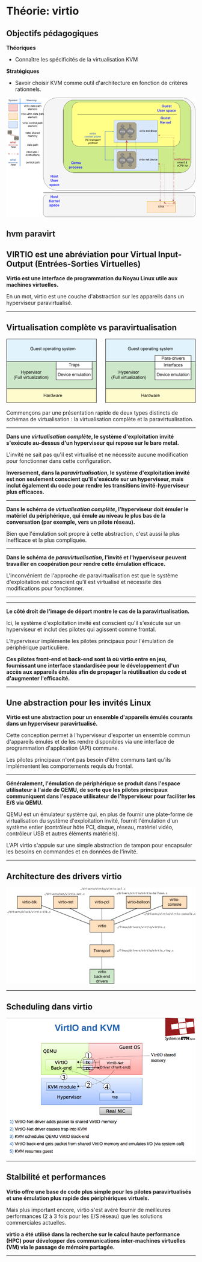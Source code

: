 # Théorie: virtio

## Objectifs pédagogiques

**Théoriques**

- Connaître les spécificités de la virtualisation KVM

**Stratégiques**

- Savoir choisir KVM comme outil d'architecture en fonction de critères rationnels.


![](../../static/img/kvm/kvm-virtio.png)


hvm 
paravirt
---

##  VIRTIO est une abréviation pour Virtual Input-Output (Entrées-Sorties Virtuelles)

**Virtio est une interface de programmation du Noyau Linux utile aux machines virtuelles.**

En un mot, virtio est une couche d'abstraction sur les appareils dans un hyperviseur paravirtualisé. 





---

## Virtualisation complète vs paravirtualisation

![](../../static/img/kvm/kvm-paravirtualization.gif)

Commençons par une présentation rapide de deux types distincts de schémas de virtualisation : la virtualisation complète et la paravirtualisation. 





---

**Dans une _virtualisation complète_, le système d'exploitation invité s'exécute au-dessus d'un hyperviseur qui repose sur le bare metal.** 

L'invité ne sait pas qu'il est virtualisé et ne nécessite aucune modification pour fonctionner dans cette configuration. 





**Inversement, dans la _paravirtualisation_, le système d'exploitation invité est non seulement conscient qu'il s'exécute sur un hyperviseur, mais inclut également du code pour rendre les transitions invité-hyperviseur plus efficaces.**

---

**Dans le schéma de _virtualisation complète_, l'hyperviseur doit émuler le matériel du périphérique, qui émule au niveau le plus bas de la conversation (par exemple, vers un pilote réseau).** 

Bien que l'émulation soit propre à cette abstraction, c'est aussi la plus inefficace et la plus compliquée. 





---

**Dans le schéma de _paravirtualisation_, l'invité et l'hyperviseur peuvent travailler en coopération pour rendre cette émulation efficace.** 

L'inconvénient de l'approche de paravirtualisation est que le système d'exploitation est conscient qu'il est virtualisé et nécessite des modifications pour fonctionner.

---
---
**Le côté droit de l'image de départ montre le cas de la paravirtualisation.** 

Ici, le système d'exploitation invité est conscient qu'il s'exécute sur un hyperviseur et inclut des pilotes qui agissent comme frontal. 





L'hyperviseur implémente les pilotes principaux pour l'émulation de périphérique particulière. 





**Ces pilotes front-end et back-end sont là où virtio entre en jeu, fournissant une interface standardisée pour le développement d'un accès aux appareils émulés afin de propager la réutilisation du code et d'augmenter l'efficacité.**

---

## Une abstraction pour les invités Linux

**Virtio est une abstraction pour un ensemble d'appareils émulés courants dans un hyperviseur paravirtualisé.** 

Cette conception permet à l'hyperviseur d'exporter un ensemble commun d'appareils émulés et de les rendre disponibles via une interface de programmation d'application (API) commune. 





Les pilotes principaux n'ont pas besoin d'être communs tant qu'ils implémentent les comportements requis du frontal.

--- 

**Généralement, l'émulation de périphérique se produit dans l'espace utilisateur à l'aide de QEMU, de sorte que les pilotes principaux communiquent dans l'espace utilisateur de l'hyperviseur pour faciliter les E/S via QEMU.** 

QEMU est un émulateur système qui, en plus de fournir une plate-forme de virtualisation du système d'exploitation invité, fournit l'émulation d'un système entier (contrôleur hôte PCI, disque, réseau, matériel vidéo, contrôleur USB et autres éléments matériels).

L'API virtio s'appuie sur une simple abstraction de tampon pour encapsuler les besoins en commandes et en données de l'invité. 






---

## Architecture des drivers virtio
![](../../static/img/kvm/kvm-virtio-architecture.gif)


---
## Scheduling dans virtio
![](../../static/img/kvm/kvm-virtio-scheduling.png)

---

## Stalbilité et performances

**Virtio offre une base de code plus simple pour les pilotes paravirtualisés et une émulation plus rapide des périphériques virtuels.**

Mais plus important encore, virtio s'est avéré fournir de meilleures performances (2 à 3 fois pour les E/S réseau) que les solutions commerciales actuelles. 

**virtio a été utilisé dans la recherche sur le calcul haute performance (HPC) pour développer des communications inter-machines virtuelles (VM) via le passage de mémoire partagée.** 


---